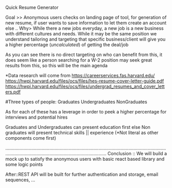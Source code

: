 Quick Resume Generator

Goal >> Anonymous users checks on landing page of tool, for generation of new resume, if user wants to save information to let them create an account else ..
Why> While there a new jobs everyday, a new job is a new business with different cultures and needs. While it may be the same position we understand tailoring and targeting that specific business/client
will give you a higher percentage (*uncalculated*) of getting the deal/job

As you can see there is no direct targeting on who can benefit from this, it does seem like a person searching for a W-2 position may seek great results from this, so this will be the main agenda


*Data research will come from 
https://careerservices.fas.harvard.edu/
https://hwpi.harvard.edu/files/ocs/files/hes-resume-cover-letter-guide.pdf
https://hwpi.harvard.edu/files/ocs/files/undergrad_resumes_and_cover_letters.pdf


#Three types of people:
    Graduates
    Undergraduates
    NonGraduates

As for each of these has a leverage in order to peek a higher percentage for interviews and potential hires

Graduates and Undergraduates can present education first
else 
Non graduates will present technical skills || experience (*Not literal as other components come first)

..........................................................................................................................................................................................................
Conclusion :: 
We will build a mock up to satisfy the anonymous users with basic react based library and some logic points 


After::REST API will be built for further authentication and storage, email sequences, ...

